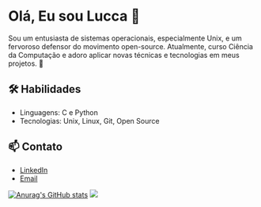 # Olá, Eu sou Lucca 👋

Sou um entusiasta de sistemas operacionais, especialmente Unix, e um fervoroso defensor do movimento open-source. Atualmente, curso Ciência da Computação e adoro aplicar novas técnicas e tecnologias em meus projetos. 🚀

## 🛠️ Habilidades
- Linguagens: C e Python
- Tecnologias: Unix, Linux, Git, Open Source

## 📫 Contato
- [LinkedIn](https://www.linkedin.com/in/ribeiro-boll/)
- [Email](mailto:luccajetx@gmail.com)

[![Anurag's GitHub stats](https://github-readme-stats.vercel.app/api?username=ribeiro-boll)](https://github.com/ribeiro-boll/github-readme-stats)
![](https://komarev.com/ghpvc/?username=ribeiro-boll)
